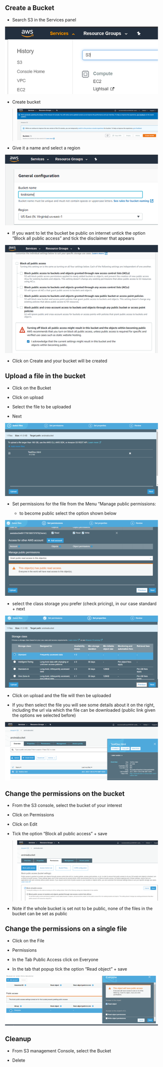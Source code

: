 ## Create a Bucket 

  - Search S3 in the Services panel

![](.//media/image1.png)

  - Create bucket

> ![](.//media/image2.png)

  - Give it a name and select a region

![](.//media/image3.png)

  - If you want to let the bucket be public on internet untick the
    option “Block all public access” and tick the disclaimer that
    appears

![](.//media/image4.png)

  - Click on Create and your bucket will be created

## Upload a file in the bucket 

  - Click on the Bucket

  - Click on upload

  - Select the file to be uploaded

  - Next

![](.//media/image5.png)

  - Set permissions for the file from the Menu “Manage public
    permissions:
    
      - to become public select the option shown below

![](.//media/image6.png)

  - select the class storage you prefer (check pricing), in our case
    standard + next

![](.//media/image7.png)

  - Click on upload and the file will then be uploaded

  - If you then select the file you will see some details about it on
    the right, including the url via which the file can be downloaded
    (public link given the options we selected before)

![](.//media/image8.png)

## Change the permissions on the bucket

  - From the S3 console, select the bucket of your interest

  - Click on Permissions

  - Click on Edit

  - Tick the option “Block all public access” + save

> ![](.//media/image9.png)

  - Note if the whole bucket is set not to be public, none of the files
    in the bucket can be set as public

## Change the permissions on a single file

  - Click on the File

  - Permissions

  - In the Tab Public Access click on Everyone

  - In the tab that popup tick the option “Read object” + save

![](.//media/image10.png)

## Cleanup

  - From S3 management Console, select the Bucket

  - Delete

